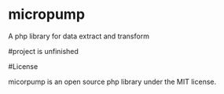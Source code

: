 # micropump
A php  library for data extract and transform 


#project is unfinished

#License 

micorpump is an open source php library under the MIT license.
